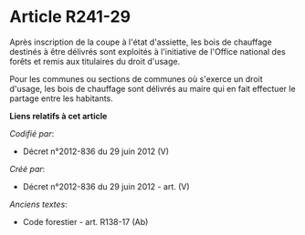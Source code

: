 # Article R241-29

Après inscription de la coupe à l'état d'assiette, les bois de chauffage destinés à être délivrés sont exploités à
l'initiative de l'Office national des forêts et remis aux titulaires du droit d'usage.

Pour les communes ou sections de communes où s'exerce un droit d'usage, les bois de chauffage sont délivrés au maire qui en
fait effectuer le partage entre les habitants.

**Liens relatifs à cet article**

_Codifié par_:

  - Décret n°2012-836 du 29 juin 2012 (V)

_Créé par_:

  - Décret n°2012-836 du 29 juin 2012 - art. (V)

_Anciens textes_:

  - Code forestier - art. R138-17 (Ab)
